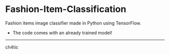 # Fashion-Item-Classification

Fashion items image classifier made in Python using TensorFlow. 
* The code comes with an already trained model!
---------------------------------------

ch4tic 